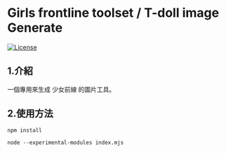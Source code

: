 # Girls frontline toolset / T-doll image Generate

[![License](https://img.shields.io/github/license/girls-frontline-toolset/t-doll-image-generate.svg?style=flat-square)](/LICENSE)

## 1.介紹
一個專用來生成 少女前線 的圖片工具。

## 2.使用方法
```
npm install
```

```
node --experimental-modules index.mjs
```
